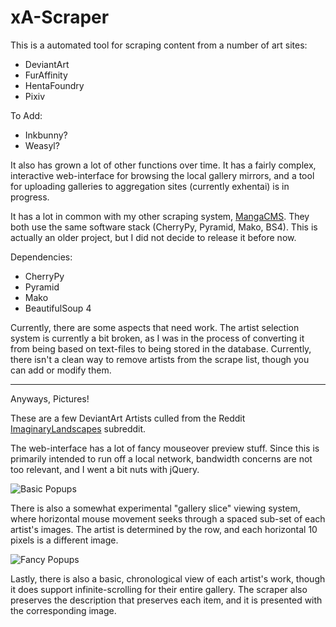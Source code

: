 xA-Scraper
============

This is a automated tool for scraping content from a number of art sites:

- DeviantArt
- FurAffinity
- HentaFoundry
- Pixiv

To Add:

 - Inkbunny?
 - Weasyl?

It also has grown a lot of other functions over time. It has a fairly complex,
interactive web-interface for browsing the local gallery mirrors, and a tool
for uploading galleries to aggregation sites (currently exhentai) is
in progress.

It has a lot in common with my other scraping system, [MangaCMS](https://github.com/fake-name/MangaCMS/). They both use
the same software stack (CherryPy, Pyramid, Mako, BS4). This is actually an older project, but I did not decide to release
it before now.

Dependencies:

 - CherryPy
 - Pyramid
 - Mako
 - BeautifulSoup 4

Currently, there are some aspects that need work. The artist selection system is currently a bit broken, as I was
in the process of converting it from being based on text-files to being stored in the database. Currently, there isn't a clean way to remove artists from the scrape list, though you can add or modify them.


---


Anyways, Pictures!

These are a few DeviantArt Artists culled from the Reddit [ImaginaryLandscapes](http://www.reddit.com/r/ImaginaryLandscapes/) subreddit.

The web-interface has a lot of fancy mouseover preview stuff. Since this is primarily intended to run off a local network, bandwidth concerns are not too relevant, and I went a bit nuts with jQuery.

![Basic Popups](https://raw.githubusercontent.com/fake-name/xA-Scraper/gh-pages/Mouse1.gif)


There is also a somewhat experimental "gallery slice" viewing system, where horizontal mouse movement seeks through a spaced sub-set of each artist's images. The artist is determined by the row, and each horizontal 10 pixels is a different image.

![Fancy Popups](https://raw.githubusercontent.com/fake-name/xA-Scraper/gh-pages/Mouse2.gif)


Lastly, there is also a basic, chronological view of each artist's work, though it does support infinite-scrolling for their entire gallery. The scraper also preserves the description that preserves each item, and it is presented with the corresponding image.

